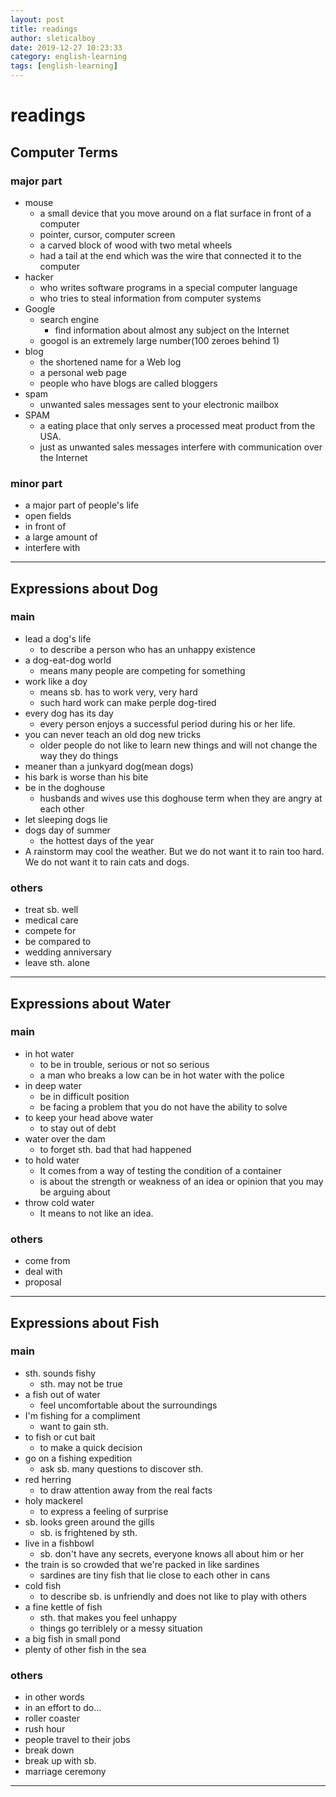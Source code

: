 ```yaml
---
layout: post
title: readings
author: sleticalboy
date: 2019-12-27 10:23:33
category: english-learning
tags: [english-learning]
---
```


# readings

## Computer Terms
### major part
- mouse
	- a small device that you move around on a flat surface in front of a computer
	- pointer, cursor, computer screen
	- a carved block of wood with two metal wheels
	- had a tail at the end which was the wire that connected it to the computer
- hacker
	- who writes software programs in a special computer language
	- who tries to steal information from computer systems
- Google
	- search engine
		- find information about almost any subject on the Internet
	- googol is an extremely large number(100 zeroes behind 1)
- blog 
	- the shortened name for a Web log
	- a personal web page
	- people who have blogs are called bloggers
- spam
	- unwanted sales messages sent to your electronic mailbox
- SPAM 
	- a eating place that only serves a processed meat product from the USA.
	- just as unwanted sales messages interfere with communication over the Internet

### minor part
- a major part of people's life
- open fields
- in front of
- a large amount of
- interfere with

---

## Expressions about Dog
### main
- lead a dog's life
	- to describe a person who has an unhappy existence
- a dog-eat-dog world
	- means many people are competing for something
- work like a doy
	- means sb. has to work very, very hard
	- such hard work can make perple dog-tired
- every dog has its day
	- every person enjoys a successful period during his or her life.
- you can never teach an old dog new tricks
	- older people do not like to learn new things and will not change the way they do things
- meaner than a junkyard dog(mean dogs)
- his bark is worse than his bite
- be in the doghouse
	- husbands and wives use this doghouse term when they are angry at each other
- let sleeping dogs lie
- dogs day of summer
	- the hottest days of the year
- A rainstorm may cool the weather. But we do not want it to rain too hard. 
We do not want it to rain cats and dogs.

### others
- treat sb. well
- medical care
- compete for
- be compared to
- wedding anniversary
- leave sth. alone

---

## Expressions about Water
### main
- in hot water 
	- to be in trouble, serious or not so serious
	- a man who breaks a low can be in hot water with the police
- in deep water
	- be in difficult position
	- be facing a problem that you do not have the ability to solve
- to keep your head above water
	- to stay out of debt
- water over the dam
	- to forget sth. bad that had happened
- to hold water
	- It comes from a way of testing the condition of a container
	- is about the strength or weakness of an idea or opinion that you may be arguing about
- throw cold water
	- It means to not like an idea.

### others
- come from
- deal with
- proposal

---

## Expressions about Fish
### main
- sth. sounds fishy
	- sth. may not be true
- a fish out of water
	- feel uncomfortable about the surroundings
- I'm fishing for a compliment
	- want to gain sth.
- to fish or cut bait
	- to make a quick decision
- go on a fishing expedition
	- ask sb. many questions to discover sth.
- red herring
	- to draw attention away from the real facts
- holy mackerel
	- to express a feeling of surprise
- sb. looks green around the gills
	- sb. is frightened by sth.
- live in a fishbowl
	- sb. don't have any secrets, everyone knows all about him or her
- the train is so crowded that we're packed in like sardines
	- sardines are tiny fish that lie close to each other in cans
- cold fish
	- to describe sb. is unfriendly and does not like to play with others
- a fine kettle of fish
	- sth. that makes you feel unhappy
	- things go terriblely or a messy situation
- a big fish in small pond
- plenty of other fish in the sea

### others
- in other words
- in an effort to do...
- roller coaster
- rush hour
- people travel to their jobs
- break down
- break up with sb.
- marriage ceremony

---
